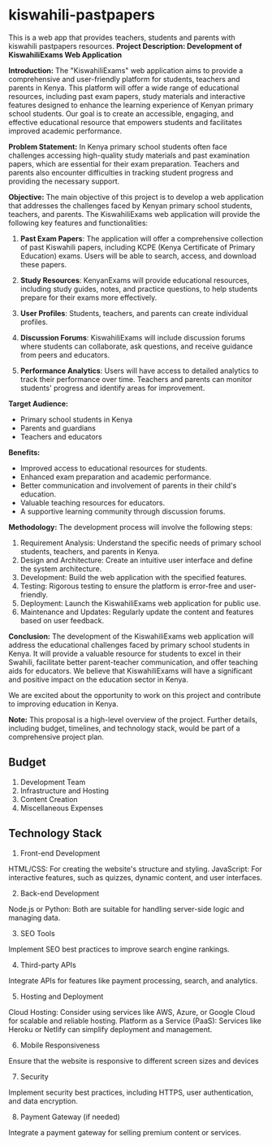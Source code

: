 # kiswahili-pastpapers
This is a web app that provides teachers, students and parents with kiswahili pastpapers resources.
**Project Description: Development of KiswahiliExams Web Application**

**Introduction:**
The "KiswahiliExams" web application aims to provide a comprehensive and user-friendly platform for students, teachers and parents in Kenya. This platform will offer a wide range of educational resources, including past exam papers, study materials and interactive features designed to enhance the learning experience of Kenyan primary school students. Our goal is to create an accessible, engaging, and effective educational resource that empowers students and facilitates improved academic performance.

**Problem Statement:**
In Kenya primary school students often face challenges accessing high-quality study materials and past examination papers, which are essential for their exam preparation. Teachers and parents also encounter difficulties in tracking student progress and providing the necessary support.

**Objective:**
The main objective of this project is to develop a web application that addresses the challenges faced by Kenyan primary school students, teachers, and parents. The KiswahiliExams web application will provide the following key features and functionalities:

1. **Past Exam Papers**: The application will offer a comprehensive collection of past Kiswahili papers, including KCPE (Kenya Certificate of Primary Education) exams. Users will be able to search, access, and download these papers.

2. **Study Resources**: KenyanExams will provide educational resources, including study guides, notes, and practice questions, to help students prepare for their exams more effectively.

3. **User Profiles**: Students, teachers, and parents can create individual profiles.

4. **Discussion Forums**: KiswahiliExams will include discussion forums where students can collaborate, ask questions, and receive guidance from peers and educators.

5. **Performance Analytics**: Users will have access to detailed analytics to track their performance over time. Teachers and parents can monitor students' progress and identify areas for improvement.

**Target Audience:**
- Primary school students in Kenya
- Parents and guardians
- Teachers and educators

**Benefits:**
- Improved access to educational resources for students.
- Enhanced exam preparation and academic performance.
- Better communication and involvement of parents in their child's education.
- Valuable teaching resources for educators.
- A supportive learning community through discussion forums.

**Methodology:**
The development process will involve the following steps:
1. Requirement Analysis: Understand the specific needs of primary school students, teachers, and parents in Kenya.
2. Design and Architecture: Create an intuitive user interface and define the system architecture.
3. Development: Build the web application with the specified features.
4. Testing: Rigorous testing to ensure the platform is error-free and user-friendly.
5. Deployment: Launch the KiswahiliExams web application for public use.
6. Maintenance and Updates: Regularly update the content and features based on user feedback.

**Conclusion:**
The development of the KiswahiliExams web application will address the educational challenges faced by primary school students in Kenya. It will provide a valuable resource for students to excel in their Swahili, facilitate better parent-teacher communication, and offer teaching aids for educators. We believe that KiswahiliExams will have a significant and positive impact on the education sector in Kenya.

We are excited about the opportunity to work on this project and contribute to improving education in Kenya.

**Note:** This proposal is a high-level overview of the project. Further details, including budget, timelines, and technology stack, would be part of a comprehensive project plan.

## Budget
1. Development Team
2. Infrastructure and Hosting
3. Content Creation
4. Miscellaneous Expenses

## Technology Stack
1. Front-end Development

HTML/CSS: For creating the website's structure and styling.
JavaScript: For interactive features, such as quizzes, dynamic content, and user interfaces.

2. Back-end Development

Node.js or Python: Both are suitable for handling server-side logic and managing data.

3. SEO Tools

Implement SEO best practices to improve search engine rankings.

4. Third-party APIs

Integrate APIs for features like payment processing, search, and analytics.

5. Hosting and Deployment

Cloud Hosting: Consider using services like AWS, Azure, or Google Cloud for scalable and reliable hosting.
Platform as a Service (PaaS): Services like Heroku or Netlify can simplify deployment and management.

6. Mobile Responsiveness

Ensure that the website is responsive to different screen sizes and devices

7. Security

Implement security best practices, including HTTPS, user authentication, and data encryption.

8. Payment Gateway (if needed)

Integrate a payment gateway for selling premium content or services.